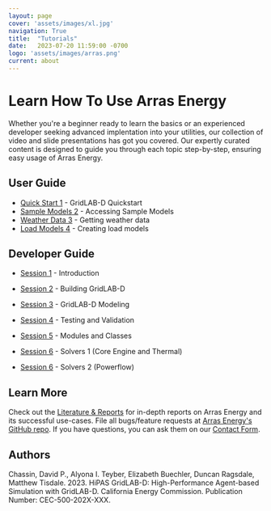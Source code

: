 ```yaml
---
layout: page
cover: 'assets/images/xl.jpg'
navigation: True
title:  "Tutorials"
date:   2023-07-20 11:59:00 -0700
logo: 'assets/images/arras.png'
current: about
---
```


# Learn How To Use Arras Energy 

 Whether you're a beginner ready to learn the basics or an experienced developer seeking advanced implentation into your utilities, our collection of video and slide presentations has got you covered. Our expertly curated content is designed to guide you through each topic step-by-step, ensuring easy usage of Arras Energy.

## User Guide

- [Quick Start 1](http://tutorials.gridlabd.us/user/quickstart.mp4) - GridLAB-D Quickstart
- [Sample Models 2](http://tutorials.gridlabd.us/user/samplemodels.mp4) - Accessing Sample Models
- [Weather Data 3](http://tutorials.gridlabd.us/user/weatherdata.mp4) - Getting weather data
- [Load Models 4](http://tutorials.gridlabd.us/user/loadmodels.mp4) - Creating load models

## Developer Guide

- [Session 1](http://tutorials.gridlabd.us/developer/session1.mp4) - Introduction 
- [Session 2](http://tutorials.gridlabd.us/developer/session2.mp4) - Building GridLAB-D 
- [Session 3](http://tutorials.gridlabd.us/developer/session3.mp4) - GridLAB-D Modeling 
- [Session 4](http://tutorials.gridlabd.us/developer/session4.mp4) - Testing and Validation
- [Session 5](http://tutorials.gridlabd.us/developer/session5.mp4) - Modules and Classes

- [Session 6](http://tutorials.gridlabd.us/developer/session6-1.mp4) - Solvers 1 (Core Engine and Thermal)
- [Session 6](https://example.com/presentation3-slides) - Solvers 2 (Powerflow)

## Learn More
Check out the [Literature & Reports][Literature] for in-depth reports on Arras Energy and its successful use-cases. File all bugs/feature requests at [Arras Energy's GitHub repo][Arras Energy's GitHub repo]. If you have questions, you can ask them on our [Contact Form][Contact Form].

## Authors
Chassin, David P., Alyona I. Teyber, Elizabeth Buechler, Duncan Ragsdale, Matthew Tisdale. 2023. HiPAS GridLAB-D: High-Performance Agent-based Simulation with GridLAB-D.
California Energy Commission. Publication Number: CEC-500-202X-XXX.

[Literature]: https://google.com
[Arras Energy's GitHub repo]: https://github.com/arras-energy
[Contact Form]: https://talk.jekyllrb.com/
